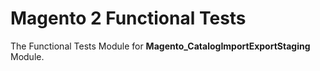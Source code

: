 # Magento 2 Functional Tests

The Functional Tests Module for **Magento_CatalogImportExportStaging** Module.
